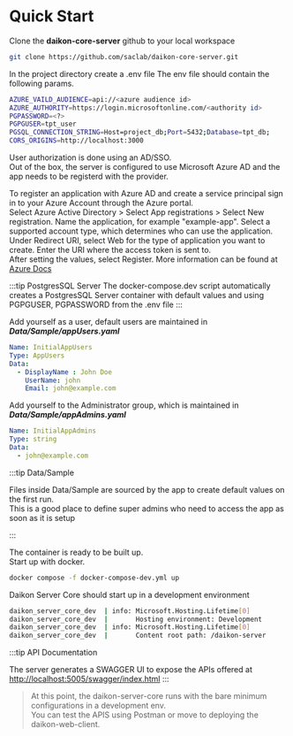 # Quick Start

Clone the **daikon-core-server** github to your local workspace

```bash
git clone https://github.com/saclab/daikon-core-server.git
```

In the project directory create a .env file
The env file should contain the following params.

```bash
AZURE_VAILD_AUDIENCE=api://<azure audience id>
AZURE_AUTHORITY=https://login.microsoftonline.com/<authority id>
PGPASSWORD=<?>
PGPGUSER=tpt_user
PGSQL_CONNECTION_STRING=Host=project_db;Port=5432;Database=tpt_db;
CORS_ORIGINS=http://localhost:3000
```

User authorization is done using an AD/SSO.  
Out of the box, the server is configured to use Microsoft Azure AD and the app needs to be registerd with the provider.

To register an application with Azure AD and create a service principal sign in to your Azure Account through the Azure portal.  
Select Azure Active Directory > Select App registrations > Select New registration.
Name the application, for example "example-app". Select a supported account type, which determines who can use the application. Under Redirect URI, select Web for the type of application you want to create. Enter the URI where the access token is sent to.  
After setting the values, select Register. More information can be found at [Azure Docs](https://learn.microsoft.com/en-us/azure/active-directory/develop/howto-create-service-principal-portal)

:::tip PostgresSQL Server
The docker-compose.dev script automatically creates a PostgresSQL Server container with default values and using PGPGUSER, PGPASSWORD from the .env file
:::


Add yourself as a user, default users are maintained in ***Data/Sample/appUsers.yaml***
```yaml
Name: InitialAppUsers
Type: AppUsers
Data:
  - DisplayName : John Doe
    UserName: john
    Email: john@example.com
```
Add yourself to the Administrator group, which is maintained in ***Data/Sample/appAdmins.yaml***
```yaml
Name: InitialAppAdmins
Type: string
Data:
  - john@example.com
```
:::tip Data/Sample

Files inside Data/Sample are sourced by the app to create default values on the first run.  
This is a good place to define super admins who need to access the app as soon as it is setup

:::

The container is ready to be built up.  
Start up with docker.  
```bash
docker compose -f docker-compose-dev.yml up
```

Daikon Server Core should start up in a development environment
```bash
daikon_server_core_dev  | info: Microsoft.Hosting.Lifetime[0]
daikon_server_core_dev  |       Hosting environment: Development
daikon_server_core_dev  | info: Microsoft.Hosting.Lifetime[0]
daikon_server_core_dev  |       Content root path: /daikon-server
```
:::tip API Documentation

The server generates a SWAGGER UI to expose the APIs offered at
[http://localhost:5005/swagger/index.html](http://localhost:5005/swagger/index.html)
:::

> At this point, the daikon-server-core runs with the bare minimum configurations in a development env.  
You can test the APIS using Postman or move to deploying the daikon-web-client.
